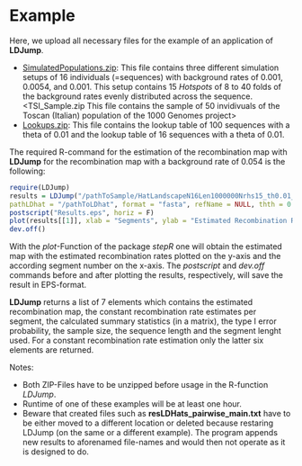 # Example

Here, we upload all necessary files for the example of an application of **LDJump**. 

* [SimulatedPopulations.zip](https://github.com/PhHermann/LDJump/blob/master/Example/SimulatedPopulations.zip): This file contains three different simulation setups of 16 individuals (=sequences) with background rates of 0.001, 0.0054, and 0.001. This setup contains 15 *Hotspots* of 8 to 40 folds of the background rates evenly distributed across the sequence. 
<TSI_Sample.zip This file contains the sample of 50 invidivuals of the Toscan (Italian) population of the 1000 Genomes project>
* [Lookups.zip](https://github.com/PhHermann/LDJump/blob/master/Example/Lookups.zip): This file contains the lookup table of 100 sequences with a theta of 0.01 and the lookup table of 16 sequences with a theta of 0.01.

The required R-command for the estimation of the recombination map with **LDJump** for the recombination map with a background rate of 0.054 is the following: 

```R
require(LDJump)
results = LDJump("/pathToSample/HatLandscapeN16Len1000000Nrhs15_th0.01_540_1.fa", alpha = 0.05, segLength = 1000, 
pathLDhat = "/pathToLDhat", format = "fasta", refName = NULL, thth = 0.01)
postscript("Results.eps", horiz = F)
plot(results[[1]], xlab = "Segments", ylab = "Estimated Recombination Rate", main = "Estimated recombination map with LDJump")
dev.off()

```

    
With the *plot*-Function of the package *stepR* one will obtain the estimated map with the estimated recombination rates plotted on the y-axis and the according segment number on the x-axis. The *postscript* and *dev.off* commands before and after plotting the results, respectively, will save the result in EPS-format. 

**LDJump** returns a list of 7 elements which contains the estimated recombination map, the constant recombination rate estimates per segment, the calculated summary statistics (in a matrix), the type I error probability, the sample size, the sequence length and the segment lenght used. 
For a constant recombination rate estimation only the latter six elements are returned. 

Notes: 
* Both ZIP-Files have to be unzipped before usage in the R-function *LDJump*. 
* Runtime of one of these examples will be at least one hour. 
* Beware that created files such as **resLDHats_pairwise_main.txt** have to be either moved to a different location or deleted because restaring LDJump (on the same or a different example). The program appends new results to aforenamed file-names and would then not operate as it is designed to do. 

